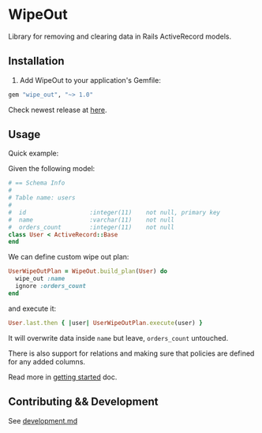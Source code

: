 # WipeOut

Library for removing and clearing data in Rails ActiveRecord models.

## Installation

1. Add WipeOut to your application's Gemfile:

```ruby
gem "wipe_out", "~> 1.0"
```

Check newest release at [here](https://rubygems.org/gems/wipe_out).

## Usage

Quick example:

Given the following model:

```ruby
# == Schema Info
#
# Table name: users
#
#  id                  :integer(11)    not null, primary key
#  name                :varchar(11)    not null
#  orders_count        :integer(11)    not null
class User < ActiveRecord::Base
end

```

We can define custom wipe out plan:

```ruby
UserWipeOutPlan = WipeOut.build_plan(User) do
  wipe_out :name
  ignore :orders_count
end
```

and execute it:

```ruby
User.last.then { |user| UserWipeOutPlan.execute(user) }
```

It will overwrite data inside `name` but leave, `orders_count` untouched.

There is also support for relations and making sure that policies are defined
for any added columns.

Read more in [getting started](./docs/getting_started.md) doc.

## Contributing && Development

See [development.md](./docs/development.md)
